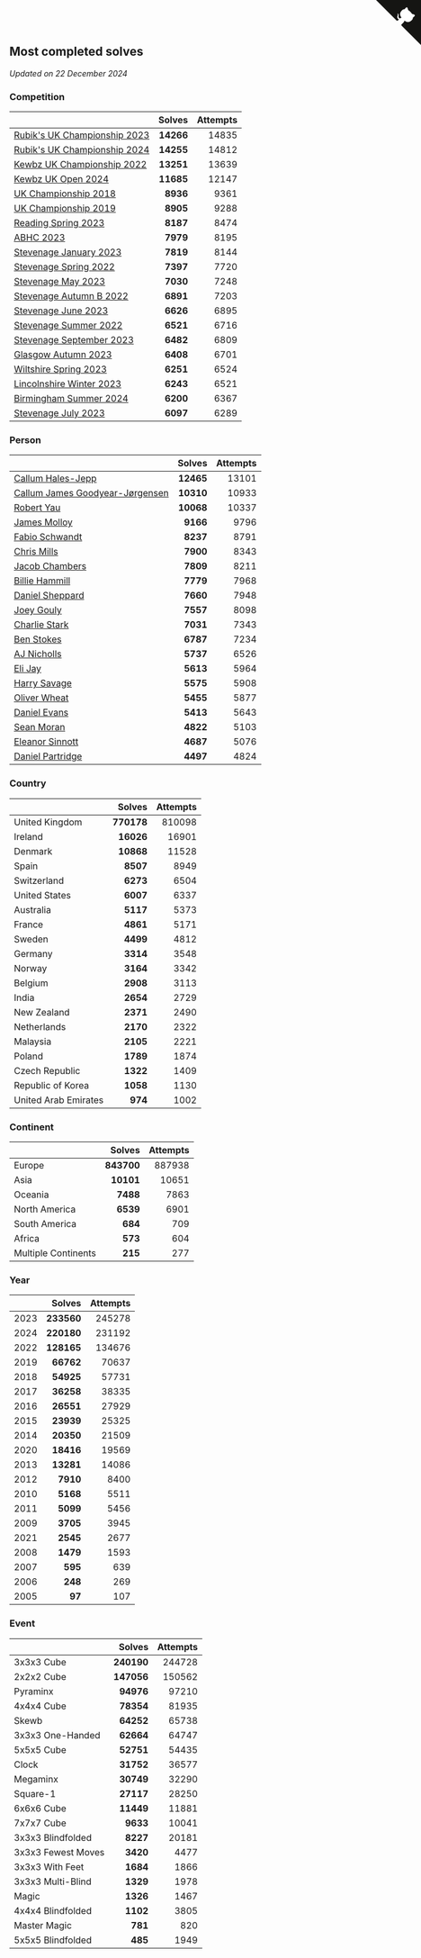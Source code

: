 ## Most completed solves

*Updated on 22 December 2024*


### Competition

|  | Solves | Attempts |
| :--- | ---: | ---: |
| [Rubik's UK Championship 2023](https://www.worldcubeassociation.org/competitions/RubiksUKChampionship2023) | **14266** | 14835 |
| [Rubik's UK Championship 2024](https://www.worldcubeassociation.org/competitions/RubiksUKChampionship2024) | **14255** | 14812 |
| [Kewbz UK Championship 2022](https://www.worldcubeassociation.org/competitions/KewbzUKChampionship2022) | **13251** | 13639 |
| [Kewbz UK Open 2024](https://www.worldcubeassociation.org/competitions/KewbzUKOpen2024) | **11685** | 12147 |
| [UK Championship 2018](https://www.worldcubeassociation.org/competitions/UKC2018) | **8936** | 9361 |
| [UK Championship 2019](https://www.worldcubeassociation.org/competitions/UKChampionship2019) | **8905** | 9288 |
| [Reading Spring 2023](https://www.worldcubeassociation.org/competitions/ReadingSpring2023) | **8187** | 8474 |
| [ABHC 2023](https://www.worldcubeassociation.org/competitions/ABHC2023) | **7979** | 8195 |
| [Stevenage January 2023](https://www.worldcubeassociation.org/competitions/StevenageJanuary2023) | **7819** | 8144 |
| [Stevenage Spring 2022](https://www.worldcubeassociation.org/competitions/StevenageSpring2022) | **7397** | 7720 |
| [Stevenage May 2023](https://www.worldcubeassociation.org/competitions/StevenageMay2023) | **7030** | 7248 |
| [Stevenage Autumn B 2022](https://www.worldcubeassociation.org/competitions/StevenageAutumnB2022) | **6891** | 7203 |
| [Stevenage June 2023](https://www.worldcubeassociation.org/competitions/StevenageJune2023) | **6626** | 6895 |
| [Stevenage Summer 2022](https://www.worldcubeassociation.org/competitions/StevenageSummer2022) | **6521** | 6716 |
| [Stevenage September 2023](https://www.worldcubeassociation.org/competitions/StevenageSeptember2023) | **6482** | 6809 |
| [Glasgow Autumn 2023](https://www.worldcubeassociation.org/competitions/GlasgowAutumn2023) | **6408** | 6701 |
| [Wiltshire Spring 2023](https://www.worldcubeassociation.org/competitions/WiltshireSpring2023) | **6251** | 6524 |
| [Lincolnshire Winter 2023](https://www.worldcubeassociation.org/competitions/LincolnshireWinter2023) | **6243** | 6521 |
| [Birmingham Summer 2024](https://www.worldcubeassociation.org/competitions/BirminghamSummer2024) | **6200** | 6367 |
| [Stevenage July 2023](https://www.worldcubeassociation.org/competitions/StevenageJuly2023) | **6097** | 6289 |

### Person

|  | Solves | Attempts |
| :--- | ---: | ---: |
| [Callum Hales-Jepp](https://www.worldcubeassociation.org/persons/2012HALE01) | **12465** | 13101 |
| [Callum James Goodyear-Jørgensen](https://www.worldcubeassociation.org/persons/2012GOOD02) | **10310** | 10933 |
| [Robert Yau](https://www.worldcubeassociation.org/persons/2009YAUR01) | **10068** | 10337 |
| [James Molloy](https://www.worldcubeassociation.org/persons/2011MOLL01) | **9166** | 9796 |
| [Fabio Schwandt](https://www.worldcubeassociation.org/persons/2014SCHW02) | **8237** | 8791 |
| [Chris Mills](https://www.worldcubeassociation.org/persons/2014MILL04) | **7900** | 8343 |
| [Jacob Chambers](https://www.worldcubeassociation.org/persons/2017CHAM09) | **7809** | 8211 |
| [Billie Hammill](https://www.worldcubeassociation.org/persons/2015HAMM01) | **7779** | 7968 |
| [Daniel Sheppard](https://www.worldcubeassociation.org/persons/2009SHEP01) | **7660** | 7948 |
| [Joey Gouly](https://www.worldcubeassociation.org/persons/2007GOUL01) | **7557** | 8098 |
| [Charlie Stark](https://www.worldcubeassociation.org/persons/2014STAR05) | **7031** | 7343 |
| [Ben Stokes](https://www.worldcubeassociation.org/persons/2018STOK01) | **6787** | 7234 |
| [AJ Nicholls](https://www.worldcubeassociation.org/persons/2015NICH04) | **5737** | 6526 |
| [Eli Jay](https://www.worldcubeassociation.org/persons/2014JAYE01) | **5613** | 5964 |
| [Harry Savage](https://www.worldcubeassociation.org/persons/2013SAVA01) | **5575** | 5908 |
| [Oliver Wheat](https://www.worldcubeassociation.org/persons/2016WHEA01) | **5455** | 5877 |
| [Daniel Evans](https://www.worldcubeassociation.org/persons/2016EVAN06) | **5413** | 5643 |
| [Sean Moran](https://www.worldcubeassociation.org/persons/2016MORA24) | **4822** | 5103 |
| [Eleanor Sinnott](https://www.worldcubeassociation.org/persons/2016SINN01) | **4687** | 5076 |
| [Daniel Partridge](https://www.worldcubeassociation.org/persons/2022PART02) | **4497** | 4824 |

### Country

|  | Solves | Attempts |
| :--- | ---: | ---: |
| United Kingdom | **770178** | 810098 |
| Ireland | **16026** | 16901 |
| Denmark | **10868** | 11528 |
| Spain | **8507** | 8949 |
| Switzerland | **6273** | 6504 |
| United States | **6007** | 6337 |
| Australia | **5117** | 5373 |
| France | **4861** | 5171 |
| Sweden | **4499** | 4812 |
| Germany | **3314** | 3548 |
| Norway | **3164** | 3342 |
| Belgium | **2908** | 3113 |
| India | **2654** | 2729 |
| New Zealand | **2371** | 2490 |
| Netherlands | **2170** | 2322 |
| Malaysia | **2105** | 2221 |
| Poland | **1789** | 1874 |
| Czech Republic | **1322** | 1409 |
| Republic of Korea | **1058** | 1130 |
| United Arab Emirates | **974** | 1002 |

### Continent

|  | Solves | Attempts |
| :--- | ---: | ---: |
| Europe | **843700** | 887938 |
| Asia | **10101** | 10651 |
| Oceania | **7488** | 7863 |
| North America | **6539** | 6901 |
| South America | **684** | 709 |
| Africa | **573** | 604 |
| Multiple Continents | **215** | 277 |

### Year

|  | Solves | Attempts |
| :--- | ---: | ---: |
| 2023 | **233560** | 245278 |
| 2024 | **220180** | 231192 |
| 2022 | **128165** | 134676 |
| 2019 | **66762** | 70637 |
| 2018 | **54925** | 57731 |
| 2017 | **36258** | 38335 |
| 2016 | **26551** | 27929 |
| 2015 | **23939** | 25325 |
| 2014 | **20350** | 21509 |
| 2020 | **18416** | 19569 |
| 2013 | **13281** | 14086 |
| 2012 | **7910** | 8400 |
| 2010 | **5168** | 5511 |
| 2011 | **5099** | 5456 |
| 2009 | **3705** | 3945 |
| 2021 | **2545** | 2677 |
| 2008 | **1479** | 1593 |
| 2007 | **595** | 639 |
| 2006 | **248** | 269 |
| 2005 | **97** | 107 |

### Event

|  | Solves | Attempts |
| :--- | ---: | ---: |
| 3x3x3 Cube | **240190** | 244728 |
| 2x2x2 Cube | **147056** | 150562 |
| Pyraminx | **94976** | 97210 |
| 4x4x4 Cube | **78354** | 81935 |
| Skewb | **64252** | 65738 |
| 3x3x3 One-Handed | **62664** | 64747 |
| 5x5x5 Cube | **52751** | 54435 |
| Clock | **31752** | 36577 |
| Megaminx | **30749** | 32290 |
| Square-1 | **27117** | 28250 |
| 6x6x6 Cube | **11449** | 11881 |
| 7x7x7 Cube | **9633** | 10041 |
| 3x3x3 Blindfolded | **8227** | 20181 |
| 3x3x3 Fewest Moves | **3420** | 4477 |
| 3x3x3 With Feet | **1684** | 1866 |
| 3x3x3 Multi-Blind | **1329** | 1978 |
| Magic | **1326** | 1467 |
| 4x4x4 Blindfolded | **1102** | 3805 |
| Master Magic | **781** | 820 |
| 5x5x5 Blindfolded | **485** | 1949 |


<a href="https://github.com/simonkellly/wca_statistics_uk" class="github-corner" aria-label="View source on Github"><svg width="80" height="80" viewBox="0 0 250 250" style="fill:#151513; color:#fff; position: absolute; top: 0; border: 0; right: 0;" aria-hidden="true"><path d="M0,0 L115,115 L130,115 L142,142 L250,250 L250,0 Z"></path><path d="M128.3,109.0 C113.8,99.7 119.0,89.6 119.0,89.6 C122.0,82.7 120.5,78.6 120.5,78.6 C119.2,72.0 123.4,76.3 123.4,76.3 C127.3,80.9 125.5,87.3 125.5,87.3 C122.9,97.6 130.6,101.9 134.4,103.2" fill="currentColor" style="transform-origin: 130px 106px;" class="octo-arm"></path><path d="M115.0,115.0 C114.9,115.1 118.7,116.5 119.8,115.4 L133.7,101.6 C136.9,99.2 139.9,98.4 142.2,98.6 C133.8,88.0 127.5,74.4 143.8,58.0 C148.5,53.4 154.0,51.2 159.7,51.0 C160.3,49.4 163.2,43.6 171.4,40.1 C171.4,40.1 176.1,42.5 178.8,56.2 C183.1,58.6 187.2,61.8 190.9,65.4 C194.5,69.0 197.7,73.2 200.1,77.6 C213.8,80.2 216.3,84.9 216.3,84.9 C212.7,93.1 206.9,96.0 205.4,96.6 C205.1,102.4 203.0,107.8 198.3,112.5 C181.9,128.9 168.3,122.5 157.7,114.1 C157.9,116.9 156.7,120.9 152.7,124.9 L141.0,136.5 C139.8,137.7 141.6,141.9 141.8,141.8 Z" fill="currentColor" class="octo-body"></path></svg></a><style>.github-corner:hover .octo-arm{animation:octocat-wave 560ms ease-in-out}@keyframes octocat-wave{0%,100%{transform:rotate(0)}20%,60%{transform:rotate(-25deg)}40%,80%{transform:rotate(10deg)}}@media (max-width:500px){.github-corner:hover .octo-arm{animation:none}.github-corner .octo-arm{animation:octocat-wave 560ms ease-in-out}}</style>
